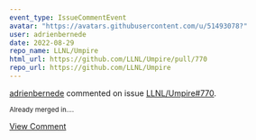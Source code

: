 ```yaml
---
event_type: IssueCommentEvent
avatar: "https://avatars.githubusercontent.com/u/51493078?"
user: adrienbernede
date: 2022-08-29
repo_name: LLNL/Umpire
html_url: https://github.com/LLNL/Umpire/pull/770
repo_url: https://github.com/LLNL/Umpire
---
```


<a href='https://github.com/adrienbernede' target='_blank'>adrienbernede</a> commented on issue <a href='https://github.com/LLNL/Umpire/pull/770' target='_blank'>LLNL/Umpire#770</a>.

<small>Already merged in....</small>

<a href='https://github.com/LLNL/Umpire/pull/770' target='_blank'>View Comment</a>